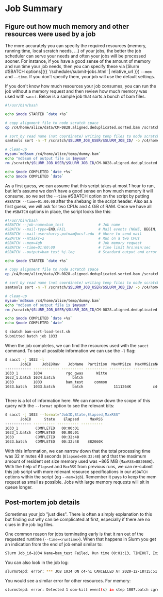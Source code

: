 # Job Summary

## Figure out how much memory and other resources were used by a job

The more accurately you can specify the required resources (memory, running time, local scratch needs, ...) of your jobs, the better the job scheduler can serve your needs and often your jobs will be processed sooner.  For instance, if you have a good sense of the amount of memory and run time your job needs, then you can specify these via [Slurm #SBATCH options]({{ '/scheduler/submit-jobs.html' | relative_url }}) `--mem` and `--time`.  If you don't specify them, your job will use the default settings.

If you don't know how much resources your job consumes, you can run the job without a memory request and then review how much memory was used with `sacct`. Below is a sample job that sorts a bunch of bam files.

```sh
#!/usr/bin/bash

echo $node STARTED `date +%s`

# copy alignment file to node scratch space
cp /c4/home/alice/data/CM-0828.aligned.deduplicated.sorted.bam /scratch/$SLURM_JOB_USER/$SLURM_JOB_ID/

# sort by read name (not coordinate) writing temp files to node scratch but final output to home directory
samtools sort -n -T /scratch/$SLURM_JOB_USER/$SLURM_JOB_ID/ -o /c4/home/alice/temp/dummy.bam -@ 1 /scratch/$SLURM_JOB_USER/$SLURM_JOB_ID/CM-0828.aligned.deduplicated.sorted.bam

# clean-up
mysum=`md5sum /c4/home/alice/temp/dummy.bam`
echo "md5sum of output file is $mysum"
rm /scratch/$SLURM_JOB_USER/$SLURM_JOB_ID/CM-0828.aligned.deduplicated.sorted.bam

echo $node COMPLETED `date +%s`
echo $node COMPLETED `date`

```

As a first guess, we can assume that this script takes at most 1 hour to run, but let's assume we don't have a good sense on how much memory it will consume, so we set the `--time` #SBATCH option on the script by putting `#SBATCH --time=01:00:00` after the shebang in the script header. Also as a first guess, we will ask for two CPUs and 4 GiB of RAM. Once we have all the `#SBATCH` options in place, the script looks like this:

```sh
#!/usr/bin/bash
#SBATCH --job-name=bam_test                # Job name
#SBATCH --mail-type=END,FAIL               # Mail events (NONE, BEGIN, END, FAIL, ALL)
#SBATCH --mail-user=harry.putnam@ucsf.edu  # Where to send mail 
#SBATCH --ntasks=2                         # Run on a two CPUs
#SBATCH --mem=4gb                          # Job memory request
#SBATCH --time=01:00:00                    # Time limit hrs:min:sec
#SBATCH --output=bam_test_%j.log           # Standard output and error log

echo $node STARTED `date +%s`

# copy alignment file to node scratch space
cp /c4/home/alice/data/CM-0828.aligned.deduplicated.sorted.bam /scratch/$SLURM_JOB_USER/$SLURM_JOB_ID/

# sort by read name (not coordinate) writing temp files to node scratch but final output to home directory
samtools sort -n -T /scratch/$SLURM_JOB_USER/$SLURM_JOB_ID/ -o /c4/home/alice/temp/dummy.bam -@ 1 /scratch/$SLURM_JOB_USER/$SLURM_JOB_ID/CM-0828.aligned.deduplicated.sorted.bam

# clean-up
mysum=`md5sum /c4/home/alice/temp/dummy.bam`
echo "md5sum of output file is $mysum"
rm /scratch/$SLURM_JOB_USER/$SLURM_JOB_ID/CM-0828.aligned.deduplicated.sorted.bam

echo $node COMPLETED `date +%s`
echo $node COMPLETED `date`
```

```sh
$ sbatch bam-sort-load-test.sh 
Submitted batch job 1033
```

When the job completes, we can find the resources used with the `sacct` command. To see all possible information we can use the `-l` flag:

```sh
$ sacct -j 1033 -l
       JobID     JobIDRaw    JobName  Partition  MaxVMSize  MaxVMSizeNode  MaxVMSizeTask  AveVMSize     MaxRSS MaxRSSNode MaxRSSTask     AveRSS MaxPages MaxPagesNode   MaxPagesTask   AvePages     MinCPU MinCPUNode MinCPUTask     AveCPU   NTasks  AllocCPUS    Elapsed      State ExitCode AveCPUFreq ReqCPUFreqMin ReqCPUFreqMax ReqCPUFreqGov     ReqMem ConsumedEnergy  MaxDiskRead MaxDiskReadNode MaxDiskReadTask    AveDiskRead MaxDiskWrite MaxDiskWriteNode MaxDiskWriteTask   AveDiskWrite    AllocGRES      ReqGRES    ReqTRES  AllocTRES TRESUsageInAve TRESUsageInMax TRESUsageInMaxNode TRESUsageInMaxTask TRESUsageInMin TRESUsageInMinNode TRESUsageInMinTask TRESUsageInTot TRESUsageOutMax TRESUsageOutMaxNode TRESUsageOutMaxTask TRESUsageOutAve TRESUsageOutTot 
------------ ------------ ---------- ---------- ---------- -------------- -------------- ---------- ---------- ---------- ---------- ---------- -------- ------------ -------------- ---------- ---------- ---------- ---------- ---------- -------- ---------- ---------- ---------- -------- ---------- ------------- ------------- ------------- ---------- -------------- ------------ --------------- --------------- -------------- ------------ ---------------- ---------------- -------------- ------------ ------------ ---------- ---------- -------------- -------------- ------------------ ------------------ -------------- ------------------ ------------------ -------------- --------------- ------------------- ------------------- --------------- --------------- 
1033_1       1034           rgc_gwas      Witte                                                                                                                                                                                                               2   00:00:01  COMPLETED      0:0                  Unknown       Unknown       Unknown       80Gn                                                                                                                                                                    billing=1+ billing=2+                                                                                                                                                                                                                                 
1033_1.batch 1034.batch        batch                                                                                                                                                                                                               1          2   00:00:01  COMPLETED      0:0          0             0             0             0       80Gn              0                                                                                                                                                                cpu=2,mem+                                                                                                                                                                                                                                 
1033         1033           bam_test     common                                                                                                                                                                                                               2   00:32:48  COMPLETED      0:0                  Unknown       Unknown       Unknown        4Gn                                                                                                                                                                    billing=2+ billing=2+                                                                                                                                                                                                                                 
1033.batch   1033.batch        batch              1111264K          c4-n1              0   1111264K    882060K      c4-n1          0    882060K        0        c4-n1              0          0   00:31:31      c4-n1          0   00:00:02        1          2   00:32:48  COMPLETED      0:0    426.88M             0             0             0        4Gn              0    14439.05M           c4-n1               0      14439.05M    15940.97M            c4-n1                0      15940.97M                                      cpu=2,mem+ cpu=00:00:02,+ cpu=00:31:31,+ cpu=c4-n1,energy=+ cpu=0,fs/disk=0,m+ cpu=00:31:31,+ cpu=c4-n1,energy=+ cpu=0,fs/disk=0,m+ cpu=00:00:02,+ energy=0,fs/di+ energy=c4-n1,fs/di+           fs/disk=0 energy=0,fs/di+ energy=0,fs/di+ 
 
```

There is a lot of information here. We can narrow down the scope of this query with the `--format` option to see the relevant bits:
```sh
$ sacct -j 1033 --format="JobID,State,Elapsed,MaxRSS"
       JobID      State    Elapsed     MaxRSS 
------------ ---------- ---------- ---------- 
1033_1        COMPLETED   00:00:01            
1033_1.batch  COMPLETED   00:00:01            
1033          COMPLETED   00:32:48            
1033.batch    COMPLETED   00:32:48    882060K 

```

With this information, we can narrow down that the total processing time was 32 minutes 48 seconds (`Elapsed=00:32:48`) and that the maximum amount of resident set size  memory used was ~865 MiB (`MaxRSS=882060K`).  With the help of `Elapsed` and `MaxRSS` from previous runs, we can re-submit this job script with more relevant resource specifications in our `#SBATCH` options within the script (eg `--mem=1gb`). Remember it pays to keep the mem request as small as possible. Jobs with large memory requests will sit in queue longer.


## Post-mortem job details

Sometimes your job "just dies". There is often a simply explanation to this but finding out why can be complicated at first, especially if there are no clues in the job log files.

One common reason for jobs terminating early is that it ran out of the requested runtime (`--time=<runtime>`).  When that happens in Slurm you get an indication from the end of job email similar to:

```sh
Slurm Job_id=1034 Name=bam_test Failed, Run time 00:01:13, TIMEOUT, ExitCode 0
```

You can also look in the job log:
```sh
slurmstepd: error: *** JOB 1034 ON c4-n1 CANCELLED AT 2020-12-18T15:51:53 DUE TO TIME LIMIT 
```

You would see a similar error for other resources. For memory:

```sh 
slurmstepd: error: Detected 1 oom-kill event(s) in step 1007.batch cgroup. Some of your processes may have been killed by the cgroup out-of-memory handler.
```


